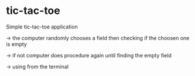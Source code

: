 # tic-tac-toe
Simple tic-tac-toe application

-> the computer randomly chooses a field then checking if the choosen one is empty

-> if not computer does procedure again until finding the empty field

-> using from the terminal
